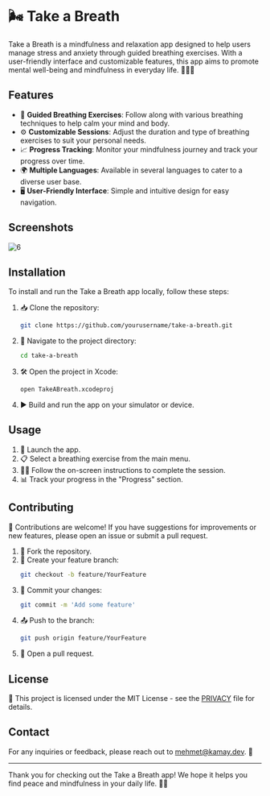 # 🌬️ Take a Breath

Take a Breath is a mindfulness and relaxation app designed to help users manage stress and anxiety through guided breathing exercises. With a user-friendly interface and customizable features, this app aims to promote mental well-being and mindfulness in everyday life. 🧘‍♀️✨

## Features

- 🌟 **Guided Breathing Exercises**: Follow along with various breathing techniques to help calm your mind and body.
- ⚙️ **Customizable Sessions**: Adjust the duration and type of breathing exercises to suit your personal needs.
- 📈 **Progress Tracking**: Monitor your mindfulness journey and track your progress over time.
- 🌍 **Multiple Languages**: Available in several languages to cater to a diverse user base.
- 🖥️ **User-Friendly Interface**: Simple and intuitive design for easy navigation.

## Screenshots

![6](https://github.com/user-attachments/assets/5b1f52e3-1439-4393-91e5-bcf29a308d65)

## Installation

To install and run the Take a Breath app locally, follow these steps:

1. 📥 Clone the repository:
   ```bash
   git clone https://github.com/yourusername/take-a-breath.git
   ```

2. 📂 Navigate to the project directory:

   ```bash
   cd take-a-breath
   ```

3. 🛠️ Open the project in Xcode:
   ```bash
   open TakeABreath.xcodeproj
   ```

4. ▶️ Build and run the app on your simulator or device.

## Usage

1. 🚀 Launch the app.
2. 📋 Select a breathing exercise from the main menu.
3. 🧘‍♂️ Follow the on-screen instructions to complete the session.
4. 📊 Track your progress in the "Progress" section.

## Contributing

🤝 Contributions are welcome! If you have suggestions for improvements or new features, please open an issue or submit a pull request.

1. 🍴 Fork the repository.
2. 🌿 Create your feature branch:
   ```bash
   git checkout -b feature/YourFeature
   ```
3. 💾 Commit your changes:
   ```bash
   git commit -m 'Add some feature'
   ```
4. 📤 Push to the branch:
   ```bash
   git push origin feature/YourFeature
   ```
5. 🔄 Open a pull request.

## License

📜 This project is licensed under the MIT License - see the [PRIVACY](https://firebasestorage.googleapis.com/v0/b/kamay-quote-app.appspot.com/o/policies%2Fkamay_inc_privacy.html?alt=media&token=e9d109ff-11da-44b7-ae6a-e736efded042) file for details.

## Contact

For any inquiries or feedback, please reach out to [mehmet@kamay.dev](mailto:mehmet@kamay.dev). 📧

---

Thank you for checking out the Take a Breath app! We hope it helps you find peace and mindfulness in your daily life. 🌈💖
